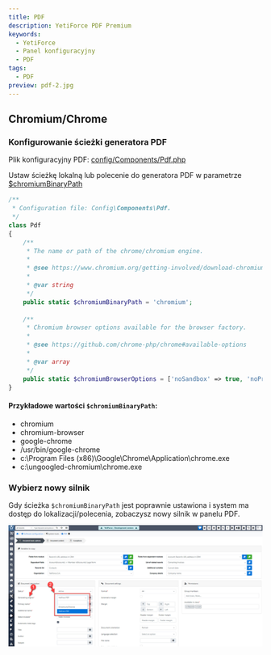```yaml
---
title: PDF
description: YetiForce PDF Premium
keywords:
  - YetiForce
  - Panel konfiguracyjny
  - PDF
tags:
  - PDF
preview: pdf-2.jpg
---
```


## Chromium/Chrome

### Konfigurowanie ścieżki generatora PDF

Plik konfiguracyjny PDF: [config/Components/Pdf.php](https://doc.yetiforce.com/code/classes/Config-Components-Pdf.html)

Ustaw ścieżkę lokalną lub polecenie do generatora PDF w parametrze [$chromiumBinaryPath](https://doc.yetiforce.com/code/classes/Config-Components-Pdf.html#property_chromiumBinaryPath)

```php
/**
 * Configuration file: Config\Components\Pdf.
 */
class Pdf
{
    /**
     * The name or path of the chrome/chromium engine.
     *
     * @see https://www.chromium.org/getting-involved/download-chromium
     *
     * @var string
     */
    public static $chromiumBinaryPath = 'chromium';

    /**
     * Chromium browser options available for the browser factory.
     *
     * @see https://github.com/chrome-php/chrome#available-options
     *
     * @var array
     */
    public static $chromiumBrowserOptions = ['noSandbox' => true, 'noProxyServer' => true, 'keepAlive' => true];
}
```

#### Przykładowe wartości `$chromiumBinaryPath`:

- chromium
- chromium-browser
- google-chrome
- /usr/bin/google-chrome
- c:\Program Files (x86)\Google\Chrome\Application\chrome.exe
- c:\ungoogled-chromium\chrome.exe

### Wybierz nowy silnik

Gdy ścieżka `$chromiumBinaryPath` jest poprawnie ustawiona i system ma dostęp do lokalizacji/polecenia, zobaczysz nowy silnik w panelu PDF.

![pdf-2.jpg](pdf-2.jpg)
